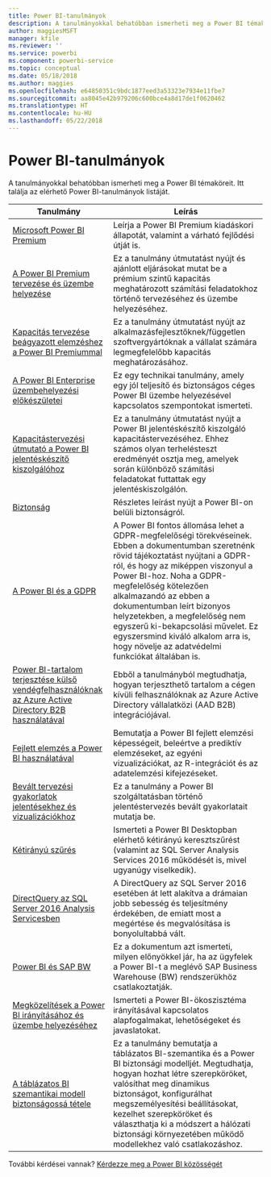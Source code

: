 ```yaml
---
title: Power BI-tanulmányok
description: A tanulmányokkal behatóbban ismerheti meg a Power BI témaköreit.
author: maggiesMSFT
manager: kfile
ms.reviewer: ''
ms.service: powerbi
ms.component: powerbi-service
ms.topic: conceptual
ms.date: 05/18/2018
ms.author: maggies
ms.openlocfilehash: e64850351c9bdc1877eed3a53323e7934e11fbe7
ms.sourcegitcommit: aa8045e42b979206c600bce4a8d17de1f0620462
ms.translationtype: HT
ms.contentlocale: hu-HU
ms.lasthandoff: 05/22/2018
---
```

# <a name="whitepapers-for-power-bi"></a>Power BI-tanulmányok

A tanulmányokkal behatóbban ismerheti meg a Power BI témaköreit. Itt találja az elérhető Power BI-tanulmányok listáját.

| Tanulmány | Leírás |
| --- | --- |
| [Microsoft Power BI Premium](https://aka.ms/pbipremiumwhitepaper) |Leírja a Power BI Premium kiadáskori állapotát, valamint a várható fejlődési útját is. |
| [A Power BI Premium tervezése és üzembe helyezése](https://aka.ms/Premium-Capacity-Planning-Deployment)| Ez a tanulmány útmutatást nyújt és ajánlott eljárásokat mutat be a prémium szintű kapacitás meghatározott számítási feladatokhoz történő tervezéséhez és üzembe helyezéséhez.|
| [Kapacitás tervezése beágyazott elemzéshez a Power BI Premiummal](https://aka.ms/pbiewhitepaper) |Ez a tanulmány útmutatást nyújt az alkalmazásfejlesztőknek/független szoftvergyártóknak a vállalat számára legmegfelelőbb kapacitás meghatározásához. |
| [A Power BI Enterprise üzembehelyezési előkészületei](https://aka.ms/pbienterprisedeploy) |Ez egy technikai tanulmány, amely egy jól teljesítő és biztonságos céges Power BI üzembe helyezésével kapcsolatos szempontokat ismerteti. |
| [Kapacitástervezési útmutató a Power BI jelentéskészítő kiszolgálóhoz](report-server/capacity-planning.md) |Ez a tanulmány útmutatást nyújt a Power BI jelentéskészítő kiszolgáló kapacitástervezéséhez. Ehhez számos olyan terhelésteszt eredményét osztja meg, amelyek során különböző számítási feladatokat futtattak egy jelentéskiszolgálón. |
| [Biztonság](service-admin-power-bi-security.md) |Részletes leírást nyújt a Power BI-on belüli biztonságról. |
| [A Power BI és a GDPR](https://aka.ms/power-bi-gdpr-whitepaper)| A Power BI fontos állomása lehet a GDPR-megfelelőségi törekvéseinek. Ebben a dokumentumban szeretnénk rövid tájékoztatást nyújtani a GDPR-ról, és hogy az miképpen viszonyul a Power BI-hoz. Noha a GDPR-megfelelőség kötelezően alkalmazandó az ebben a dokumentumban leírt bizonyos helyzetekben, a megfelelőség nem egyszerű ki-bekapcsolási művelet. Ez egyszersmind kiváló alkalom arra is, hogy növelje az adatvédelmi funkciókat általában is.|
| [Power BI-tartalom terjesztése külső vendégfelhasználóknak az Azure Active Directory B2B használatával](https://aka.ms/powerbi-b2b-whitepaper)|Ebből a tanulmányból megtudhatja, hogyan terjeszthető tartalom a cégen kívüli felhasználóknak az Azure Active Directory vállalatközi (AAD B2B) integrációjával.|
| [Fejlett elemzés a Power BI használatával](https://info.microsoft.com/advanced-analytics-with-power-bi.html?Is=Website) |Bemutatja a Power BI fejlett elemzési képességeit, beleértve a prediktív elemzéseket, az egyéni vizualizációkat, az R-integrációt és az adatelemzési kifejezéseket. |
| [Bevált tervezési gyakorlatok jelentésekhez és vizualizációkhoz](power-bi-visualization-best-practices.md) |Ez a tanulmány a Power BI szolgáltatásban történő jelentéstervezés bevált gyakorlatait mutatja be. |
| [Kétirányú szűrés](desktop-bidirectional-filtering.md) |Ismerteti a Power BI Desktopban elérhető kétirányú keresztszűrést (valamint az SQL Server Analysis Services 2016 működését is, mivel ugyanúgy viselkedik). |
| [DirectQuery az SQL Server 2016 Analysis Servicesben](https://blogs.msdn.microsoft.com/analysisservices/2017/04/06/directquery-in-sql-server-2016-analysis-services-whitepaper/) |A DirectQuery az SQL Server 2016 esetében át lett alakítva a drámaian jobb sebesség és teljesítmény érdekében, de emiatt most a megértése és megvalósítása is bonyolultabbá vált. |
| [Power BI és SAP BW](https://aka.ms/powerbiandsapbw)| Ez a dokumentum azt ismerteti, milyen előnyökkel jár, ha az ügyfelek a Power BI-t a meglévő SAP Business Warehouse (BW) rendszerükhöz csatlakoztatják.|
| [Megközelítések a Power BI irányításához és üzembe helyezéséhez](http://go.microsoft.com/fwlink/?LinkId=785915&clcid=0x409) | Ismerteti a Power BI-ökoszisztéma irányításával kapcsolatos alapfogalmakat, lehetőségeket és javaslatokat. |
| [A táblázatos BI szemantikai modell biztonságossá tétele](http://download.microsoft.com/download/D/2/0/D20E1C5F-72EA-4505-9F26-FEF9550EFD44/Securing%20the%20Tabular%20BI%20Semantic%20Model.docx) |Ez a tanulmány bemutatja a táblázatos BI-szemantika és a Power BI biztonsági modelljét. Megtudhatja, hogyan hozhat létre szerepköröket, valósíthat meg dinamikus biztonságot, konfigurálhat megszemélyesítési beállításokat, kezelhet szerepköröket és választhatja ki a módszert a hálózati biztonsági környezetében működő modellekhez való csatlakozáshoz. |

További kérdései vannak? [Kérdezze meg a Power BI közösségét](http://community.powerbi.com/)
